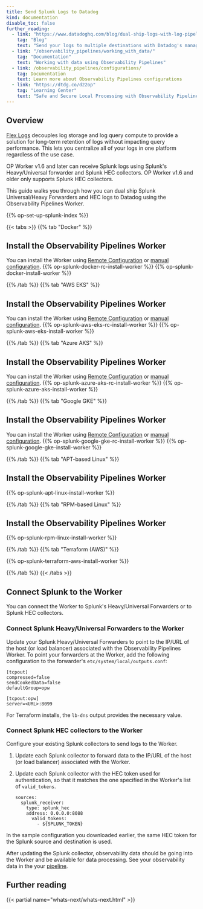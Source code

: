 ```yaml
---
title: Send Splunk Logs to Datadog
kind: documentation
disable_toc: false
further_reading:
  - link: "https://www.datadoghq.com/blog/dual-ship-logs-with-log-pipelines-and-observability-pipelines/"
    tag: "Blog"
    text: "Send your logs to multiple destinations with Datadog's managed Log Pipelines and Observability Pipelines"
  - link: "/observability_pipelines/working_with_data/"
    tag: "Documentation"
    text: "Working with data using Observability Pipelines"
  - link: /observability_pipelines/configurations/
    tag: Documentation
    text: Learn more about Observability Pipelines configurations
  - link: "https://dtdg.co/d22op"
    tag: "Learning Center"
    text: "Safe and Secure Local Processing with Observability Pipelines"
---
```


## Overview

[Flex Logs][1] decouples log storage and log query compute to provide a solution for long-term retention of logs without impacting query performance. This lets you centralize all of your logs in one platform regardless of the use case.

OP Worker v1.6 and later can receive Splunk logs using Splunk's Heavy/Universal forwarder and Splunk HEC collectors. OP Worker v1.6 and older only supports Splunk HEC collectors.

This guide walks you through how you can dual ship Splunk Universal/Heavy Forwarders and HEC logs to Datadog using the Observability Pipelines Worker.

{{% op-set-up-splunk-index %}}

{{< tabs >}}
{{% tab "Docker" %}}

## Install the Observability Pipelines Worker

You can install the Worker using [Remote Configuration](#remote-configuration) or [manual configuration](#manual-configuration).
{{% op-splunk-docker-rc-install-worker %}}
{{% op-splunk-docker-install-worker %}}

{{% /tab %}}
{{% tab "AWS EKS" %}}

## Install the Observability Pipelines Worker

You can install the Worker using [Remote Configuration](#remote-configuration) or [manual configuration](#manual-configuration).
{{% op-splunk-aws-eks-rc-install-worker %}}
{{% op-splunk-aws-eks-install-worker %}}

{{% /tab %}}
{{% tab "Azure AKS" %}}

## Install the Observability Pipelines Worker

You can install the Worker using [Remote Configuration](#remote-configuration) or [manual configuration](#manual-configuration).
{{% op-splunk-azure-aks-rc-install-worker %}}
{{% op-splunk-azure-aks-install-worker %}}

{{% /tab %}}
{{% tab "Google GKE" %}}

## Install the Observability Pipelines Worker

You can install the Worker using [Remote Configuration](#remote-configuration) or [manual configuration](#manual-configuration).
{{% op-splunk-google-gke-rc-install-worker %}}
{{% op-splunk-google-gke-install-worker %}}

{{% /tab %}}
{{% tab "APT-based Linux" %}}

## Install the Observability Pipelines Worker

{{% op-splunk-apt-linux-install-worker %}}

{{% /tab %}}
{{% tab "RPM-based Linux" %}}

## Install the Observability Pipelines Worker

{{% op-splunk-rpm-linux-install-worker %}}

{{% /tab %}}
{{% tab "Terraform (AWS)" %}}

{{% op-splunk-terraform-aws-install-worker %}}

{{% /tab %}}
{{< /tabs >}}

## Connect Splunk to the Worker

You can connect the Worker to Splunk's Heavy/Universal Forwarders or to Splunk HEC collectors.

### Connect Splunk Heavy/Universal Forwarders to the Worker

Update your Splunk Heavy/Universal Forwarders to point to the IP/URL of the host (or load balancer) associated with the Observability Pipelines Worker. To point your forwarders at the Worker, add the following configuration to the forwarder's `etc/system/local/outputs.conf`:

```
[tcpout]
compressed=false
sendCookedData=false
defaultGroup=opw

[tcpout:opw]
server=<URL>:8099
```

For Terraform installs, the `lb-dns` output provides the necessary value. 

### Connect Splunk HEC collectors to the Worker

Configure your existing Splunk collectors to send logs to the Worker.

1. Update each Splunk collector to forward data to the IP/URL of the host (or load balancer) associated with the Worker.

1. Update each Splunk collector with the HEC token used for authentication, so that it matches the one specified in the Worker's list of `valid_tokens`.

    ```
    sources:
      splunk_receiver:
        type: splunk_hec
        address: 0.0.0.0:8088
          valid_tokens:
            - ${SPLUNK_TOKEN}
    ```

In the sample configuration you downloaded earlier, the same HEC token for the Splunk source and destination is used.

After updating the Splunk collector, observability data should be going into the Worker and be available for data processing. See your observability data in the your [pipeline][2].

## Further reading
{{< partial name="whats-next/whats-next.html" >}}

[1]: /logs/log_configuration/flex_logs/
[2]: https://app.datadoghq.com/observability-pipelines